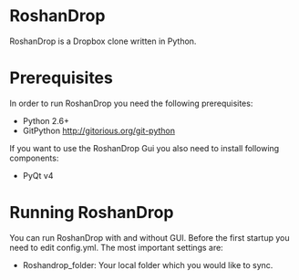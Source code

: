 # RoshanDrop
RoshanDrop is a Dropbox clone written in Python.

# Prerequisites
In order to run RoshanDrop you need the following prerequisites:
* Python 2.6+
* GitPython http://gitorious.org/git-python

If you want to use the RoshanDrop Gui you also need to install following components:
* PyQt v4

# Running RoshanDrop
You can run RoshanDrop with and without GUI.
Before the first startup you need to edit config.yml. The most important settings are:
* Roshandrop_folder: Your local folder which you would like to sync.
